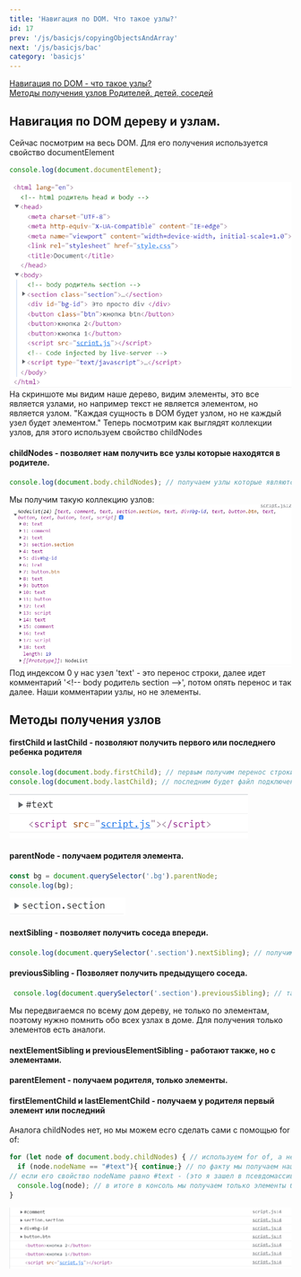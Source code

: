 ```yaml
---
title: 'Навигация по DOM. Что такое узлы?'
id: 17
prev: '/js/basicjs/copyingObjectsAndArray'
next: '/js/basicjs/bac'
category: 'basicjs'
---
```

[Навигация по DOM - что такое узлы?](#navigations)<br>
[Методы получения узлов Родителей, детей, соседей](#uzelMethods)<br>
## Навигация по DOM дереву и узлам. ##
 Сейчас посмотрим на весь DOM. Для его получения используется свойство documentElement
```javaScript
console.log(document.documentElement);
```
![documentElement](https://github.com/Aquariids/Js-Ts-React-etc../blob/main/JavaScript/img/%D0%B2%D0%B5%D1%81%D1%8Chtml.png)<br>
На скриншоте мы видим наше дерево, видим элементы, это все является узлами, но например текст не является элементом, но является узлом. "Каждая сущность в DOM будет узлом, но не каждый узел будет элементом." Теперь посмотрим как выглядят коллекции узлов, для этого используем свойство childNodes
#### childNodes - позволяет нам получить все узлы которые находятся в родителе.
```javaScript
console.log(document.body.childNodes); // получаем узлы которые являются детьми у body.
```
Мы получим такую коллекцию узлов:
![узлы](https://github.com/Aquariids/Js-Ts-React-etc../blob/main/JavaScript/img/%D0%BA%D0%BE%D0%BB%D0%BB%D0%B5%D0%BA%D1%86%D0%B8%D1%8F%20%D1%83%D0%B7%D0%BB%D0%BE%D0%B2.png)<br>
Под индексом 0 у нас узел 'text' - это перенос строки, далее идет комментарий '\<!-- body родитель section -->', потом опять перенос и так далее. Наши комментарии узлы, но не элементы.

## <a name='uzelMethods'> Методы получения узлов </a> ##

#### firstChild и lastChild - позволяют получить первого или последнего ребенка родителя

```javaScript
console.log(document.body.firstChild); // первым получим перенос строки.
console.log(document.body.lastChild); // последним будет файл подключения js
```
![firstChild and last](https://github.com/Aquariids/Js-Ts-React-etc../blob/main/JavaScript/img/first%20and%20end.png)<br>
#### parentNode - получаем родителя элемента.
```javaScript
const bg = document.querySelector('.bg').parentNode;
console.log(bg);
```
![section узел](https://github.com/Aquariids/Js-Ts-React-etc../blob/main/JavaScript/img/section.png)<br>
#### nextSibling - позволяет получить соседа впереди.
```javaScript
console.log(document.querySelector('.section').nextSibling); // получим text - перенос строки.
```
#### previousSibling - Позволяет получить предыдущего соседа.
```javaScript
 console.log(document.querySelector('.section').previousSibling); // так же получим text
```
Мы передвигаемся по всему дом дереву, не только по элементам, поэтому нужно помнить обо всех узлах в доме. Для получения только элементов есть аналоги.
#### nextElementSibling и previousElementSibling  - работают также, но с элементами.
#### parentElement -  получаем родителя, только элементы.
#### firstElementChild и lastElementChild - получаем у родителя первый элемент или последний 
Аналога childNodes  нет, но мы можем есго сделать сами с помощью for of:
```javaScript
for (let node of document.body.childNodes) { // используем for of, а не forEach потому что в нем мы можем использовать continue и brake.
  if (node.nodeName == "#text"){ continue;} // по факту мы получаем наш псевдомассив нодузел и говорим если нода(каждый наш элемент)
// если его свойство nodeName равно #text - (это я зашел в псевдомассив раскрыл ноду text и нашел имя.) То мы пропускаем эту итерацию 
  console.log(node); // в итоге в консоль мы получаем только элементы без текстовых узлов
}
```
![forOF](https://github.com/Aquariids/Js-Ts-React-etc../blob/main/JavaScript/img/forOf.png)<br>

